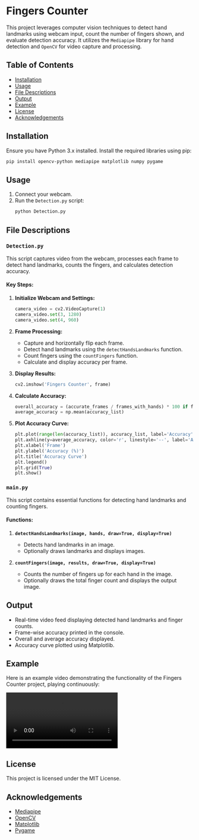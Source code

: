 # Fingers Counter

This project leverages computer vision techniques to detect hand landmarks using webcam input, count the number of fingers shown, and evaluate detection accuracy. It utilizes the `Mediapipe` library for hand detection and `OpenCV` for video capture and processing.

## Table of Contents
- [Installation](#installation)
- [Usage](#usage)
- [File Descriptions](#file-descriptions)
- [Output](#output)
- [Example](#example)
- [License](#license)
- [Acknowledgements](#acknowledgements)

## Installation

Ensure you have Python 3.x installed. Install the required libraries using pip:
```bash
pip install opencv-python mediapipe matplotlib numpy pygame
```

## Usage

1. Connect your webcam.
2. Run the `Detection.py` script:
   ```bash
   python Detection.py
   ```

## File Descriptions

### `Detection.py`

This script captures video from the webcam, processes each frame to detect hand landmarks, counts the fingers, and calculates detection accuracy.

#### Key Steps:

1. **Initialize Webcam and Settings:**
   ```python
   camera_video = cv2.VideoCapture(1)
   camera_video.set(3, 1280)
   camera_video.set(4, 960)
   ```

2. **Frame Processing:**
   - Capture and horizontally flip each frame.
   - Detect hand landmarks using the `detectHandsLandmarks` function.
   - Count fingers using the `countFingers` function.
   - Calculate and display accuracy per frame.

3. **Display Results:**
   ```python
   cv2.imshow('Fingers Counter', frame)
   ```

4. **Calculate Accuracy:**
   ```python
   overall_accuracy = (accurate_frames / frames_with_hands) * 100 if frames_with_hands > 0 else 0
   average_accuracy = np.mean(accuracy_list)
   ```

5. **Plot Accuracy Curve:**
   ```python
   plt.plot(range(len(accuracy_list)), accuracy_list, label='Accuracy')
   plt.axhline(y=average_accuracy, color='r', linestyle='--', label='Average Accuracy')
   plt.xlabel('Frame')
   plt.ylabel('Accuracy (%)')
   plt.title('Accuracy Curve')
   plt.legend()
   plt.grid(True)
   plt.show()
   ```

### `main.py`

This script contains essential functions for detecting hand landmarks and counting fingers.

#### Functions:

1. **`detectHandsLandmarks(image, hands, draw=True, display=True)`**
   - Detects hand landmarks in an image.
   - Optionally draws landmarks and displays images.

2. **`countFingers(image, results, draw=True, display=True)`**
   - Counts the number of fingers up for each hand in the image.
   - Optionally draws the total finger count and displays the output image.

## Output

- Real-time video feed displaying detected hand landmarks and finger counts.
- Frame-wise accuracy printed in the console.
- Overall and average accuracy displayed.
- Accuracy curve plotted using Matplotlib.

## Example

Here is an example video demonstrating the functionality of the Fingers Counter project, playing continuously:

<video controls autoplay loop>
  <source src="Finger-Count-Detection/Testing.mp4" type="video/mp4">
</video>

## License

This project is licensed under the MIT License.

## Acknowledgements

- [Mediapipe](https://google.github.io/mediapipe/)
- [OpenCV](https://opencv.org/)
- [Matplotlib](https://matplotlib.org/)
- [Pygame](https://www.pygame.org/)
